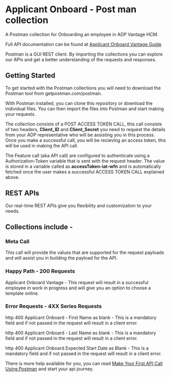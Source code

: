 


# **Applicant Onboard - Post man collection**

A Postman collection for Onboarding an employee in ADP Vantage HCM.

Full API documentation can be found at [Applicant Onboard Vantage Guide](https://developers.adp.com/services/elasticSearch/articles/guides/c4f02b680b11c61b151fa5ead43d2e5d7baefc2a/doc/ApplicantOnboardAPIGuide-ADPVantageHCM.pdf).

Postman is a GUI REST client. By importing the collections you can explore our APIs and get a better understanding of the requests and responses.

## Getting Started

To get started with the Postman collections you will need to download the Postman tool from getpostman.com/postman.

With Postman installed, you can clone this repository or download the individual files. You can then import the files into Postman and start making your requests.

The collection consists of a POST ACCESS TOKEN CALL, this call consists of two headers, **Client_ID** and **Client_Secret** you need to request the details from your ADP representative who will be assisting you in this process. Once you make a successful call, you will be recieving an access token, this will be used in making the API call.    

The Feature call (aka API call) are configured to authenticate using a Authorization-Token variable that is sent with the request header. The value is stored in a variable called as **accessToken-iat-wfn** and is automatically fetched once the user makes a successful ACCESS TOKEN CALL explained above.

## REST APIs

Our real-time REST APIs give you flexibility and customization to your needs.

## Collections include -

### Meta Call

This call will provide the values that are supported for the request payloads and will assist you in building the payload for the API.


### Happy Path - 200 Requests

Applicant Onboard Vantage - This request will result in a successful employee in work in progress and will give you an option to choose a template online.



### Error Requests - 4XX Series Requests


http 400 Applicant Onboard - First Name as blank - This is a mandatory field and if not passed in the request will result in a client error.

http 400 Applicant Onboard - Last Name as blank - This is a mandatory field and if not passed in the request will result in a client error.

http 400 Applicant Onboard Expected Start Date as Blank - This is a mandatory field and if not passed in the request will result in a client error.

There is more help available for you, you can read [Make Your First API Call Using Postman](https://developers.adp.com/services/elasticsearch/articles/general/a20954ea9cb1ee5210dab5d9b3a3e5fc56f27953/doc/MakeYourFirstAPICallUsingPostman.pdf) and start your api journey.


